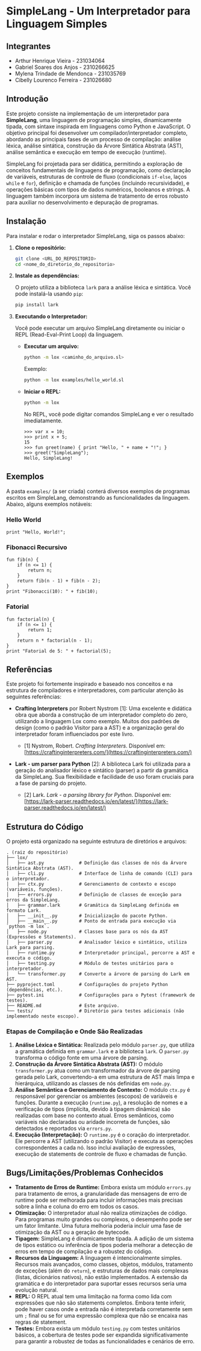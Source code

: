 # SimpleLang - Um Interpretador para Linguagem Simples

## Integrantes

- Arthur Henrique Vieira - 231034064
- Gabriel Soares dos Anjos - 2310266625
- Mylena Trindade de Mendonca - 231035769
- Cibelly Lourenco Ferreira - 231026680

## Introdução

Este projeto consiste na implementação de um interpretador para **SimpleLang**, uma linguagem de programação simples, dinamicamente tipada, com sintaxe inspirada em linguagens como Python e JavaScript. O objetivo principal foi desenvolver um compilador/interpretador completo, abordando as principais fases de um processo de compilação: análise léxica, análise sintática, construção da Árvore Sintática Abstrata (AST), análise semântica e execução em tempo de execução (runtime).

SimpleLang foi projetada para ser didática, permitindo a exploração de conceitos fundamentais de linguagens de programação, como declaração de variáveis, estruturas de controle de fluxo (condicionais `if-else`, laços `while` e `for`), definição e chamada de funções (incluindo recursividade), e operações básicas com tipos de dados numéricos, booleanos e strings. A linguagem também incorpora um sistema de tratamento de erros robusto para auxiliar no desenvolvimento e depuração de programas.

## Instalação

Para instalar e rodar o interpretador SimpleLang, siga os passos abaixo:

1.  **Clone o repositório:**

    ```bash
    git clone <URL_DO_REPOSITORIO>
    cd <nome_do_diretorio_do_repositorio>
    ```

2.  **Instale as dependências:**

    O projeto utiliza a biblioteca `lark` para a análise léxica e sintática. Você pode instalá-la usando `pip`:

    ```bash
    pip install lark
    ```

3.  **Executando o Interpretador:**

    Você pode executar um arquivo SimpleLang diretamente ou iniciar o REPL (Read-Eval-Print Loop) da linguagem.

    *   **Executar um arquivo:**

        ```bash
        python -m lox <caminho_do_arquivo.sl>
        ```

        Exemplo:

        ```bash
        python -m lox examples/hello_world.sl
        ```

    *   **Iniciar o REPL:**

        ```bash
        python -m lox
        ```

        No REPL, você pode digitar comandos SimpleLang e ver o resultado imediatamente.

        ```
        >>> var x = 10;
        >>> print x + 5;
        15
        >>> fun greet(name) { print "Hello, " + name + "!"; }
        >>> greet("SimpleLang");
        Hello, SimpleLang!
        ```

## Exemplos

A pasta `examples/` (a ser criada) conterá diversos exemplos de programas escritos em SimpleLang, demonstrando as funcionalidades da linguagem. Abaixo, alguns exemplos notáveis:

### Hello World

```simplelang
print "Hello, World!";
```

### Fibonacci Recursivo

```simplelang
fun fib(n) {
    if (n <= 1) {
        return n;
    }
    return fib(n - 1) + fib(n - 2);
}
print "Fibonacci(10): " + fib(10);
```

### Fatorial

```simplelang
fun factorial(n) {
    if (n <= 1) {
        return 1;
    }
    return n * factorial(n - 1);
}
print "Fatorial de 5: " + factorial(5);
```

## Referências

Este projeto foi fortemente inspirado e baseado nos conceitos e na estrutura de compiladores e interpretadores, com particular atenção às seguintes referências:

-   **Crafting Interpreters** por Robert Nystrom [1]: Uma excelente e didática obra que aborda a construção de um interpretador completo do zero, utilizando a linguagem Lox como exemplo. Muitos dos padrões de design (como o padrão Visitor para a AST) e a organização geral do interpretador foram influenciados por este livro.
    -   [1] Nystrom, Robert. *Crafting Interpreters*. Disponível em: [https://craftinginterpreters.com/](https://craftinginterpreters.com/)

-   **Lark - um parser para Python** [2]: A biblioteca Lark foi utilizada para a geração do analisador léxico e sintático (parser) a partir da gramática da SimpleLang. Sua flexibilidade e facilidade de uso foram cruciais para a fase de parsing do projeto.
    -   [2] Lark. *Lark - a parsing library for Python*. Disponível em: [https://lark-parser.readthedocs.io/en/latest/](https://lark-parser.readthedocs.io/en/latest/)

## Estrutura do Código

O projeto está organizado na seguinte estrutura de diretórios e arquivos:

```
. (raiz do repositório)
├── lox/
│   ├── ast.py             # Definição das classes de nós da Árvore Sintática Abstrata (AST).
│   ├── cli.py             # Interface de linha de comando (CLI) para o interpretador.
│   ├── ctx.py             # Gerenciamento de contexto e escopo (variáveis, funções).
│   ├── errors.py          # Definição de classes de exceção para erros da SimpleLang.
│   ├── grammar.lark       # Gramática da SimpleLang definida em formato Lark.
│   ├── __init__.py        # Inicialização do pacote Python.
│   ├── __main__.py        # Ponto de entrada para execução via `python -m lox`.
│   ├── node.py            # Classes base para os nós da AST (Expressões e Statements).
│   ├── parser.py          # Analisador léxico e sintático, utiliza Lark para parsing.
│   ├── runtime.py         # Interpretador principal, percorre a AST e executa o código.
│   ├── testing.py         # Módulo de testes unitários para o interpretador.
│   └── transformer.py     # Converte a árvore de parsing do Lark em AST.
├── pyproject.toml         # Configurações do projeto Python (dependências, etc.).
├── pytest.ini             # Configurações para o Pytest (framework de testes).
├── README.md              # Este arquivo.
└── tests/                 # Diretório para testes adicionais (não implementado neste escopo).
```

### Etapas de Compilação e Onde São Realizadas

1.  **Análise Léxica e Sintática:** Realizada pelo módulo `parser.py`, que utiliza a gramática definida em `grammar.lark` e a biblioteca `lark`. O `parser.py` transforma o código fonte em uma árvore de parsing.
2.  **Construção da Árvore Sintática Abstrata (AST):** O módulo `transformer.py` atua como um transformador da árvore de parsing gerada pelo Lark, convertendo-a em uma estrutura de AST mais limpa e hierárquica, utilizando as classes de nós definidas em `node.py`.
3.  **Análise Semântica e Gerenciamento de Contexto:** O módulo `ctx.py` é responsável por gerenciar os ambientes (escopos) de variáveis e funções. Durante a execução (`runtime.py`), a resolução de nomes e a verificação de tipos (implícita, devido à tipagem dinâmica) são realizadas com base no contexto atual. Erros semânticos, como variáveis não declaradas ou aridade incorreta de funções, são detectados e reportados via `errors.py`.
4.  **Execução (Interpretação):** O `runtime.py` é o coração do interpretador. Ele percorre a AST (utilizando o padrão Visitor) e executa as operações correspondentes a cada nó. Isso inclui avaliação de expressões, execução de statements de controle de fluxo e chamadas de função.

## Bugs/Limitações/Problemas Conhecidos

-   **Tratamento de Erros de Runtime:** Embora exista um módulo `errors.py` para tratamento de erros, a granularidade das mensagens de erro de runtime pode ser melhorada para incluir informações mais precisas sobre a linha e coluna do erro em todos os casos.
-   **Otimização:** O interpretador atual não realiza otimizações de código. Para programas muito grandes ou complexos, o desempenho pode ser um fator limitante. Uma futura melhoria poderia incluir uma fase de otimização da AST ou a geração de bytecode.
-   **Tipagem:** SimpleLang é dinamicamente tipada. A adição de um sistema de tipos estático ou inferência de tipos poderia melhorar a detecção de erros em tempo de compilação e a robustez do código.
-   **Recursos da Linguagem:** A linguagem é intencionalmente simples. Recursos mais avançados, como classes, objetos, módulos, tratamento de exceções (além do `return`), e estruturas de dados mais complexas (listas, dicionários nativos), não estão implementados. A extensão da gramática e do interpretador para suportar esses recursos seria uma evolução natural.
-   **REPL:** O REPL atual tem uma limitação na forma como lida com expressões que não são statements completos. Embora tente inferir, pode haver casos onde a entrada não é interpretada corretamente sem um `;` final ou se for uma expressão complexa que não se encaixa nas regras de statement.
-   **Testes:** Embora exista um módulo `testing.py` com testes unitários básicos, a cobertura de testes pode ser expandida significativamente para garantir a robustez de todas as funcionalidades e cenários de erro.


